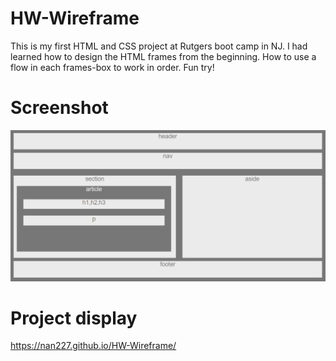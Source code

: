 # HW-Wireframe

This is my first HTML and CSS project at Rutgers boot camp in NJ. I had learned how to design the HTML frames from the beginning. How to use a flow in each frames-box to work in order. Fun try!

# Screenshot 
![](pic.png)



# Project display

https://nan227.github.io/HW-Wireframe/
